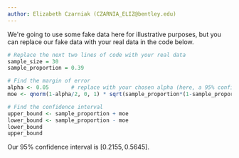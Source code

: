 ```yaml
---
author: Elizabeth Czarniak (CZARNIA_ELIZ@bentley.edu)
---
```


We're going to use some fake data here for illustrative purposes,
but you can replace our fake data with your real data in the code below.

```R
# Replace the next two lines of code with your real data
sample_size = 30
sample_proportion = 0.39

# Find the margin of error
alpha <- 0.05       # replace with your chosen alpha (here, a 95% confidence level)
moe <- qnorm(1-alpha/2, 0, 1) * sqrt(sample_proportion*(1-sample_proportion)/sample_size)

# Find the confidence interval
upper_bound <- sample_proportion + moe
lower_bound <- sample_proportion - moe
lower_bound
upper_bound
```

Our 95% confidence interval is $[0.2155, 0.5645]$.
